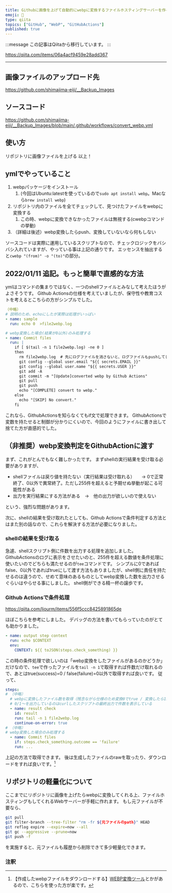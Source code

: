 ```yaml
---
title: Githubに画像を上げて自動的にwebpに変換するファイルホスティングサーバーを作る
emoji: 📝
type: qiita
topics: ["GitHub", "WebP", "GitHubActions"]
published: true
---
```


:::message
この記事はQiitaから移行しています。
:::

https://qiita.com/items/06a4acf9459e28add367

---

## 画像ファイルのアップロード先
https://github.com/shimajima-eiji/__Backup_Images

## ソースコード
https://github.com/shimajima-eiji/__Backup_Images/blob/main/.github/workflows/convert_webp.yml

## 使い方
リポジトリに画像ファイルを上げる
以上！

## ymlでやっていること
1. webpパッケージをインストール
    1. (今回はUbuntu:latestを使っているので`sudo apt install webp`。Macなら`brew install webp`)
1. リポジトリ内のファイルを全てチェックして、見つけたファイルをwebpに変換する
    1. この時、webpに変換できなかったファイルは無視する(cwebpコマンドの挙動)
1. （詳細は後述）webp変換したらpush、変換していないなら何もしない

ソースコードは実際に運用しているスクリプトなので、チェックロジックをバシバシ入れていますが、やっている事は上記の通りです。
エッセンスを抽出すると`cwebp "(from)" -o "(to)"`の部分。

## 2022/01/11 追記。もっと簡単で直感的な方法
ymlはコマンドの集まりではなく、一つのshellファイルとみなして考えたほうがよさそうです。
Github Actionsの仕様を考えていましたが、保守性や教育コストを考えるとこちらの方がシンプルでした。

``` .yml
（中略）
# 説明のため、echoにしたが実際は処理がいっぱい
- name: sample
  run: echo 0  >file2webp.log

# webp変換した場合(結果が0以外)のみ処理する
- name: Commit files
  run: |
    if [ $(tail -n 1 file2webp.log) -ne 0 ]
    then
      rm file2webp.log  # 先にログファイルを消さないと、ログファイルもpushしてしまう
      git config --global user.email "${{ secrets.EMAIL }}"
      git config --global user.name "${{ secrets.USER ​}}"
      ​git add -A
      ​git commit -m "[Update]converted webp by Github Actions"
      ​git pull
      ​git push
      ​echo "[COMPLETE] convert to webp."
    ​else
      ​echo "[SKIP] No convert."
    ​fi
```

これなら、GithubActionsを知らなくてもif文で処理できます。
GithubActionsで変数を持たせると制御が分かりにくいので、今回のようにファイルに書き出して捨てた方が直感的でした。

## （非推奨）webp変換判定をGithubActionに渡す
まず、これがとんでもなく難しかったです。
まずshellの実行結果を受け取る必要がありますが、

- shellファイルは戻り値を持たない（実行結果は受け取れる）　　→ 0で正常終了、0以外で異常終了。ただし255件を超えると予期せぬ挙動が起こる可能性がある
- 出力を実行結果にする方法がある　→　他の出力が欲しいので使えない

という、強烈な問題があります。

次に、shellの結果を受け取れたとしても、Github Actionsで条件判定する方法とはまた別の話なので、これらを解決する方法が必要になりました。

### shellの結果を受け取る
急遽、shellスクリプト側に件数を出力する処理を追加しました。
GithubActionsのログに表示をさせたいのと、255件を超える数値を条件処理に使いたいのでどちらも満たせるのが`tee`コマンドです。
シンプルに0であればfalse、0以外であればtrueにして渡す方法もありましたが、shell側に責任を持たせるのは違うので、せめて意味のあるものとしてwebp変換した数を出力させるぐらいはやらせる事にしました。
shell側ができる精一杯の譲歩です。

### Github Actionsで条件処理
https://qiita.com/ljourm/items/556f5ccc8425891865de

ほぼこちらを参考にしました。
デバッグの方法を書いてもらっていたのがとても助かりました。

``` debug.yml
- name: output step context
  run: echo $CONTEXT
  env:
    CONTEXT: ${{ toJSON(steps.check_something) }}
```

この時の条件処理で欲しいのは「webp変換をしたファイルがあるのかどうか」だけなので、`tee`で作ったファイルを`tail -n 1`で取得すれば件数だけ取れるので、あとはtrue(success)=0 / false(failure)=0以外で取得すれば良いです。
従って、

``` convert_webp.yml
steps:
# （中略）
  # webpに変換したファイル数を取得（残念ながら仕様のため変換0でtrue / 変換したら1以上になりfalse)
  # 0/1〜を出力しているのはcurlしたスクリプトの最終出力で件数を表示している
  - name: result check
    id: result
    run: tail -n 1 file2webp.log
    continue-on-error: true
# （中略）
# webp変換した場合のみ処理する
  - name: Commit files
    if: steps.check_something.outcome == 'failure'
    run: ...
```

上記の方法で取得できます。
後は生成したファイルのrawを取ったり、ダウンロードをすれば良いです。[^1]
[^1]: 【作成したwebpファイルをダウンロードする】[WEBP変換ツール](https://lab.syncer.jp/Tool/Webp-Converter)とかがあるので、こちらを使った方が楽です。

## リポジトリの軽量化について
ここまでにリポジトリに画像を上げたらwebpに変換してくれる上、ファイルホスティングもしてくれるWebサーバーが手軽に作れます。
もし元ファイルが不要なら、

``` sh
git pull
git filter-branch --tree-filter "rm -fr ${元ファイルのpath}" HEAD
git reflog expire --expire=now --all
git gc --aggressive --prune=now
git push -f
```

を実施すると、元ファイルも履歴から削除できて多少軽量化できます。

### 注釈

